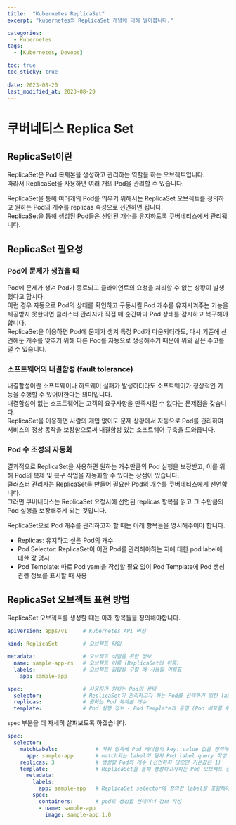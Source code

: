 ```yaml
---
title:  "Kubernetes ReplicaSet"
excerpt: "kubernetes의 ReplicaSet 개념에 대해 알아봅니다."

categories:
  - Kubernetes
tags:
  - [Kubernetes, Devops]

toc: true
toc_sticky: true
 
date: 2023-08-20
last_modified_at: 2023-08-20
---
```


# 쿠버네티스 Replica Set

## ReplicaSet이란
ReplicaSet은 Pod 복제본을 생성하고 관리하는 역할을 하는 오브젝트입니다.  
따라서 ReplicaSet을 사용하면 여러 개의 Pod을 관리할 수 있습니다.  

ReplicaSet을 통해 여러개의 Pod를 띄우기 위해서는 ReplicaSet 오브젝트를 정의하고 원하는 Pod의 개수를 replicas 속성으로 선언하면 됩니다.  
ReplicaSet을 통해 생성된 Pod들은 선언된 개수를 유지하도록 쿠버네티스에서 관리됩니다.   

## ReplicaSet 필요성
### Pod에 문제가 생겼을 때  
Pod에 문제가 생겨 Pod가 종료되고 클라이언트의 요청을 처리할 수 없는 상황이 발생했다고 합시다.  
이런 경우 자동으로 Pod의 상태를 확인하고 구동시킬 Pod 개수를 유지시켜주는 기능을 제공받지 못한다면 클러스터 관리자가 직접 매 순간마다 Pod 상태를 감시하고 복구해야 합니다.  
ReplicaSet을 이용하면 Pod에 문제가 생겨 특정 Pod가 다운되더라도, 다시 기존에 선언해둔 개수를 맞추기 위해 다른 Pod를 자동으로 생성해주기 때문에 위와 같은 수고를 덜 수 있습니다.   

### 소프트웨어의 내결함성 (fault tolerance)
내결함성이란 소프트웨어나 하드웨어 실패가 발생하더라도 소프트웨어가 정상적인 기능을 수행할 수 있어야한다는 의미입니다.  
내결함성이 없는 소프트웨어는 고객의 요구사항을 만족시킬 수 없다는 문제점을 갖습니다.   
ReplicaSet을 이용하면 사람의 개입 없이도 문제 상황에서 자동으로 Pod를 관리하여 서비스의 정상 동작을 보장함으로써 내결함성 있는 소프트웨어 구축을 도와줍니다.  

### Pod 수 조정의 자동화  
결과적으로 ReplicaSet을 사용하면 원하는 개수만큼의 Pod 실행을 보장받고, 이를 위해 Pod의 복제 및 복구 작업을 자동화할 수 있다는 장점이 있습니다.  
클러스터 관리자는 ReplicaSet을 만들어 필요한 Pod의 개수를 쿠버네티스에게 선언합니다.  
그러면 쿠버네티스는 ReplicaSet 요청서에 선언된 replicas 항목을 읽고 그 수만큼의 Pod 실행을 보장해주게 되는 것입니다.  

ReplicaSet으로 Pod 개수를 관리하고자 할 때는 아래 항목들을 명시해주어야 합니다.  
- Replicas: 유지하고 싶은 Pod의 개수
- Pod Selector: ReplicaSet이 어떤 Pod를 관리해야하는 지에 대한 pod label에 대한 값 명시
- Pod Template: 따로 Pod yaml을 작성할 필요 없이 Pod Template에 Pod 생성 관련 정보를 표시할 때 사용

## ReplicaSet 오브젝트 표현 방법
ReplicaSet 오브젝트를 생성할 때는 아래 항목들을 정의해야합니다.  
```yaml
apiVersion: apps/v1     # Kubernetes API 버전

kind: ReplicaSet        # 오브젝트 타입

metadata:               # 오브젝트 식별을 위한 정보
  name: sample-app-rs   # 오브젝트 이름 (ReplicaSet의 이름)
  labels:               # 오브젝트 집합을 구할 때 사용할 이름표
    app: sample-app

spec:                   # 사용자가 원하는 Pod의 상태
  selector:             # ReplicaSet이 관리하고자 하는 Pod를 선택하기 위한 label query
  replicas:             # 원하는 Pod 복제본 개수
  template:             # Pod 실행 정보 - Pod Template과 동일 (Pod 배포를 위해 작성했던 yaml 파일과 동일한 내용 작성) 
```

`spec` 부분을 더 자세히 살펴보도록 하겠습니다.  
```yaml
spec:
  selector:
    matchLabels:            # 하위 항목에 Pod 레이블의 key: value 값을 정의해 해당 레이블을 갖는 pod들을 배포함
      app: sample-app       # match되는 label이 뭘지 Pod label query 작성
    replicas: 3             # 생성할 Pod의 개수 (선언하지 않으면 기본값은 1)
    template:               # ReplicaSet을 통해 생성하고자하는 Pod 오브젝트 정보를 선언
      metadata:
        labels:
          app: sample-app   # ReplicaSet selector에 정의한 label을 포함해야함
        spec:
          containers:       # pod로 생성할 컨테이너 정보 작성
          - name: sample-app
            image: sample-app:1.0
```

